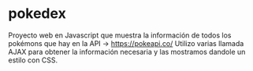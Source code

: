 # pokedex
Proyecto web en Javascript que muestra la información de todos los pokémons que hay en la API -> https://pokeapi.co/
Utilizo varias llamada AJAX para obtener la información necesaria y las mostramos dandole un estilo con CSS.

